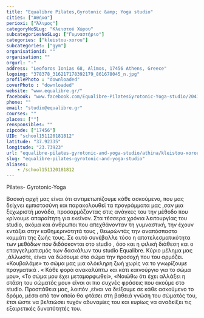```yaml
---
title: "Equalibre Pilates,Gyrotonic &amp; Yoga studio"
cities: ["Αθήνα"]
perioxi: ["Άλιμος"]
categoryNoSLug: "Κλειστού Χώρου"
subcategoriesNoSLug: ["Γυμναστήριο"]
categories: ["kleistou-xorou"]
subcategories: ["gym"]
organisationid: ""
organisation: ""
orgurl: "-"
address: "Leoforos Ionias 68, Alimos, 17456 Athens, Greece"
logoimg: "378378_316217178392179_861678045_n.jpg"
profilePhoto : "downloaded"
coverPhoto : "downloaded"
website: "www.equalibre.gr/"
facebook: "www.facebook.com/Equalibre-PilatesGyrotonic-Yoga-studio/204183092928922"
phone: ""
email: "studio@equalibre.gr"
courses: ""
places: [""]
rensponsibles: ""
zipcode: ["17456"]
UID: "school151120181812"
latitude: "37.92335"
longitude: "23.73923"
url: "equalibre-pilates-gyrotonic-and-yoga-studio/athina/kleistou-xorou/gym"
slug: "equalibre-pilates-gyrotonic-and-yoga-studio"
aliases:
    - /school151120181812
---
```



Pilates- Gyrotonic-Yoga

Bασική αρχή μας είναι ότι αντιμετωπίζουμε κάθε ασκούμενο, που μας δείχνει εμπιστοσύνη και παρακολουθεί τα προγράμματα μας ,σαν μια ξεχωριστή μονάδα, προσαρμόζοντας στις ανάγκες του την μέθοδο που κρίνουμε απαραίτητη για εκείνον. Στα τέσσερα χρόνια λειτουργίας του studio, ακόμα και άνθρωποι που απεχθάνονταν τη γυμναστική, την έχουν εντάξει στην καθημερινότητά τους , θεωρώντάς την αναπόσπαστο κομμάτι της ζωής τους. Σε αυτό συνέβαλλε τόσο η αποτελεσματικότητα των μεθόδων που διδάσκονται στο studio , όσο και η φιλική διάθεση και ο επαγγελματισμός των δασκάλων του studio Equalibre. Κύριο μέλημα μας ,άλλωστε, είναι να δώσουμε στο σώμα την προσοχή που του αρμόζει. «Κουβαλάμε» το σώμα μας μια ολόκληρη ζωή χωρίς να το γνωρίζουμε πραγματικά . « Κάθε φορά ανακαλύπτω και κάτι καινούργιο για το σώμα μου», «Το σώμα μου έχει μεταμορφωθεί», «Νοιώθω ότι έχει αλλάξει η στάση του σώματός μου» είναι οι πιο συχνές φράσεις που ακούμε στο studio. Προσπάθεια μας, λοιπόν ,είναι να δείξουμε σε κάθε ασκούμενο το δρόμο, μέσα από τον οποίο θα φτάσει στη βαθειά γνώση του σώματός του, έτσι ώστε να βελτιώσει τυχόν αδυναμίες του και κυρίως να αναδείξει τις εξαιρετικές δυνατότητές του.